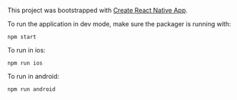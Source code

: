 This project was bootstrapped with [Create React Native App](https://github.com/react-community/create-react-native-app).

To run the application in dev mode, make sure the packager is running with: 

```
npm start
```

To run in ios:

```
npm run ios
```

To run in android:

```
npm run android
```
